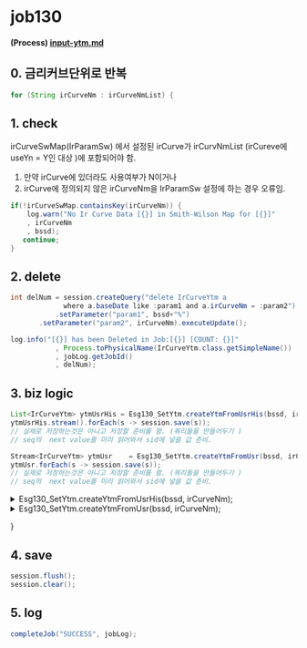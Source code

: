 # job130

#### (Process) [input-ytm.md](../../../biz-logic/esg-process/1.-risk-free-term-structure/input-ytm.md "mention")

## 0. 금리커브단위로 반복

```java
for (String irCurveNm : irCurveNmList) {
```

## 1. check

irCurveSwMap(IrParamSw) 에서 설정된  irCurve가  irCurvNmList (irCureve에 useYn = Y인 대상 )에 포함되어야 함.&#x20;

1. 만약 irCurve에 있더라도 사용여부가 N이거나&#x20;
2. irCurve에 정의되지 않은 irCurveNm을 IrParamSw 설정에 하는 경우 오류임.&#x20;

```java
if(!irCurveSwMap.containsKey(irCurveNm)) { 
	log.warn("No Ir Curve Data [{}] in Smith-Wilson Map for [{}]"
	, irCurveNm
	, bssd);						
   continue;
}
```

## 2. delete

```java
int delNum = session.createQuery("delete IrCurveYtm a 
             where a.baseDate like :param1 and a.irCurveNm = :param2")
           .setParameter("param1", bssd+"%")				
	   .setParameter("param2", irCurveNm).executeUpdate();

log.info("[{}] has been Deleted in Job:[{}] [COUNT: {}]"
           , Process.toPhysicalName(IrCurveYtm.class.getSimpleName())
           , jobLog.getJobId()
           , delNum);
```

## 3. biz logic

```java
List<IrCurveYtm> ytmUsrHis = Esg130_SetYtm.createYtmFromUsrHis(bssd, irCurveNm);
ytmUsrHis.stream().forEach(s -> session.save(s));
// 실제로 저장하는것은 아니고 저장할 준비를 함. (쿼리들을 만들어두기 )
// seq의  next value를 미리 읽어와서 sid에 넣을 값 준비. 

Stream<IrCurveYtm> ytmUsr    = Esg130_SetYtm.createYtmFromUsr(bssd, irCurveNm);
ytmUsr.forEach(s -> session.save(s)); 
// 실제로 저장하는것은 아니고 저장할 준비를 함. (쿼리들을 만들어두기 )
// seq의  next value를 미리 읽어와서 sid에 넣을 값 준비. 
```

<details>

<summary>Esg130_SetYtm.createYtmFromUsrHis(bssd, irCurveNm);</summary>

{% code title="IrCurveYtmUsrHis" %}
```java
List<IrCurveYtm>       ytmList    = new ArrayList<IrCurveYtm>();		
List<String>           ytmTen     = Arrays.asList("M0003", "M0006", "M0009", "M0012", "M0018", "M0024", "M0030", "M0036", "M0048", "M0060", "M0084", "M0120", "M0180", "M0240", "M0360", "M0600");		
List<IrCurveYtmUsrHis> ytmUsrList = IrCurveYtmDao.getIrCurveYtmUsrHis(bssd, irCurveNm);

double toReal = 0.01;
// (단위변환 : % -> Real number)
int    digit  = 7;    
	
for(IrCurveYtmUsrHis usr : ytmUsrList) {
	
 for(int i=0; i<16; i++) {
  IrCurveYtm ytm = new IrCurveYtm();			
  
  ytm.setBaseDate(usr.getBaseDate());				
  ytm.setIrCurveNm(irCurveNm);				
  ytm.setIrCurve(usr.getIrCurve());				
  ytm.setMatCd(ytmTen.get(i));
    //  base tenor가 일정한 간격이 아니라 loop 처리가 어려움 ㅠ 
  if     (i==0)  {ytm.setYtm(round(StringUtil.objectToPrimitive(usr.getYtmM0003(), 0.0) * toReal, digit)); }
  else if(i==1)  {ytm.setYtm(round(StringUtil.objectToPrimitive(usr.getYtmM0006(), 0.0) * toReal, digit)); }
  else if(i==2)  {ytm.setYtm(round(StringUtil.objectToPrimitive(usr.getYtmM0009(), 0.0) * toReal, digit)); }
  else if(i==3)  {ytm.setYtm(round(StringUtil.objectToPrimitive(usr.getYtmM0012(), 0.0) * toReal, digit)); }
  else if(i==4)  {ytm.setYtm(round(StringUtil.objectToPrimitive(usr.getYtmM0018(), 0.0) * toReal, digit)); }
  else if(i==5)  {ytm.setYtm(round(StringUtil.objectToPrimitive(usr.getYtmM0024(), 0.0) * toReal, digit)); }
  else if(i==6)  {ytm.setYtm(round(StringUtil.objectToPrimitive(usr.getYtmM0030(), 0.0) * toReal, digit)); }
  else if(i==7)  {ytm.setYtm(round(StringUtil.objectToPrimitive(usr.getYtmM0036(), 0.0) * toReal, digit)); }
  else if(i==8)  {ytm.setYtm(round(StringUtil.objectToPrimitive(usr.getYtmM0048(), 0.0) * toReal, digit)); }
  else if(i==9)  {ytm.setYtm(round(StringUtil.objectToPrimitive(usr.getYtmM0060(), 0.0) * toReal, digit)); }
  else if(i==10) {ytm.setYtm(round(StringUtil.objectToPrimitive(usr.getYtmM0084(), 0.0) * toReal, digit)); }
  else if(i==11) {ytm.setYtm(round(StringUtil.objectToPrimitive(usr.getYtmM0120(), 0.0) * toReal, digit)); }
  else if(i==12) {ytm.setYtm(round(StringUtil.objectToPrimitive(usr.getYtmM0180(), 0.0) * toReal, digit)); }
  else if(i==13) {ytm.setYtm(round(StringUtil.objectToPrimitive(usr.getYtmM0240(), 0.0) * toReal, digit)); }
  else if(i==14) {ytm.setYtm(round(StringUtil.objectToPrimitive(usr.getYtmM0360(), 0.0) * toReal, digit)); }
  else {	  ytm.setYtm(round(StringUtil.objectToPrimitive(usr.getYtmM0600(), 0.0) * toReal, digit)); }
  
  ytm.setModifiedBy(jobId);
  ytm.setUpdateDate(LocalDateTime.now());
            
  ytmList.add(ytm);
 }				
}
log.info("{}({}) creates {} results from [{}]. They are inserted into [{}] Table", jobId, EJob.valueOf(jobId).getJobName(), ytmList.size(), toPhysicalName(IrCurveYtmUsrHis.class.getSimpleName()), toPhysicalName(IrCurveYtm.class.getSimpleName()));

return ytmList;

```
{% endcode %}

</details>

<details>

<summary>Esg130_SetYtm.createYtmFromUsr(bssd, irCurveNm);</summary>

{% code title="IrCurveYtmUs" %}
```java
public static Stream<IrCurveYtm> createYtmFromUsr
                   (String bssd, String irCurveNm) {

  return IrCurveYtmDao.getIrCurveYtmUsr(bssd)
                     .filter(s->s.getIrCurveNm().equals(irCurveNm))
                     .map(s->Esg130_SetYtm.buildFromYtmUsr(s));
}
```
{% endcode %}

{% code title="buildFromYtmUsr" %}
```java
private static IrCurveYtm buildFromYtmUsr(IrCurveYtmUsr ytmUsr) {

double toReal = 1; // 단위변환 없음 : 그대로
int    digit  = 7;    

return IrCurveYtm.builder()
            .baseDate (ytmUsr.getBaseDate())
            .irCurve  (ytmUsr.getIrCurve())
            .irCurveNm(ytmUsr.getIrCurveNm())
            .matCd    (ytmUsr.getMatCd())
            .ytm(round(StringUtil.objectToPrimitive(ytmUsr.getYtm(), 0.0) 
                        * toReal, digit))
    .build();
}
```
{% endcode %}

<mark style="color:red;">**todo : StringUtil.objectToPrimitive !!**</mark>

</details>

}

## 4. save

```java
session.flush();
session.clear();
```

## 5. log

```java
completeJob("SUCCESS", jobLog);
```

&#x20;
